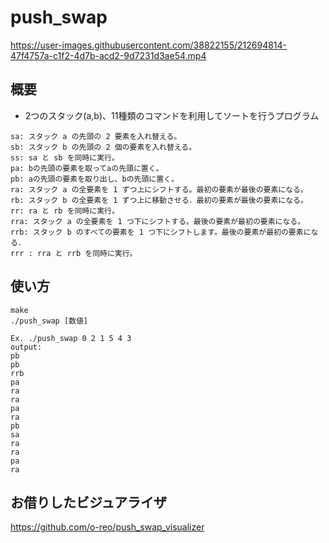 # push_swap
https://user-images.githubusercontent.com/38822155/212694814-47f4757a-c1f2-4d7b-acd2-9d7231d3ae54.mp4

## 概要
- 2つのスタック(a,b)、11種類のコマンドを利用してソートを行うプログラム
```
sa: スタック a の先頭の 2 要素を入れ替える。
sb: スタック b の先頭の 2 個の要素を入れ替える。
ss: sa と sb を同時に実行。
pa: bの先頭の要素を取ってaの先頭に置く。
pb: aの先頭の要素を取り出し、bの先頭に置く。
ra: スタック a の全要素を 1 ずつ上にシフトする。最初の要素が最後の要素になる。
rb: スタック b の全要素を 1 ずつ上に移動させる．最初の要素が最後の要素になる。
rr: ra と rb を同時に実行。
rra: スタック a の全要素を 1 つ下にシフトする。最後の要素が最初の要素になる。
rrb: スタック b のすべての要素を 1 つ下にシフトします。最後の要素が最初の要素になる．
rrr : rra と rrb を同時に実行。
```
## 使い方
```
make
./push_swap [数値]

Ex. ./push_swap 0 2 1 5 4 3
output: 
pb
pb
rrb
pa
ra
ra
pa
ra
pb
sa
ra
ra
pa
ra
```

## お借りしたビジュアライザ
https://github.com/o-reo/push_swap_visualizer
